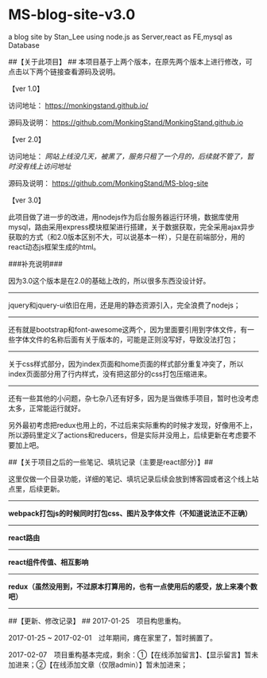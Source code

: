 # MS-blog-site-v3.0
a blog site by Stan_Lee using node.js as Server,react as FE,mysql as Database

##【关于此项目】 ##
本项目基于上两个版本，在原先两个版本上进行修改，可点击以下两个链接查看源码及说明。

【ver 1.0】 

访问地址： https://monkingstand.github.io/ 

源码及说明： https://github.com/MonkingStand/MonkingStand.github.io

【ver 2.0】 

访问地址： *网站上线没几天，被黑了，服务只租了一个月的，后续就不管了，暂时没有线上访问地址*

源码及说明： https://github.com/MonkingStand/MS-blog-site

【ver 3.0】

此项目做了进一步的改进，用nodejs作为后台服务器运行环境，数据库使用mysql，路由采用express模块框架进行搭建，关于数据获取，完全采用ajax异步获取的方式（和2.0版本区别不大，可以说基本一样），只是在前端部分，用的react动态js框架生成的html。

###补充说明###

因为3.0这个版本是在2.0的基础上改的，所以很多东西没设计好。
*****
jquery和jquery-ui依旧在用，还是用的静态资源引入，完全浪费了nodejs；
*****
还有就是bootstrap和font-awesome这两个，因为里面要引用到字体文件，有一些字体文件的名称后面有关于版本的，可能是正则没写好，导致没法打包；
*****
关于css样式部分，因为index页面和home页面的样式部分重复冲突了，所以index页面部分用了行内样式，没有把这部分的css打包压缩进来。
*****
还有一些其他的小问题，杂七杂八还有好多，因为是当做练手项目，暂时也没考虑太多，正常能运行就好。

另外最初考虑把redux也用上的，不过后来实际重构的时候才发现，好像用不上，所以源码里定义了actions和reducers，但是实际并没用上，后续更新在考虑要不要加上吧。

##【关于项目之后的一些笔记、填坑记录（主要是react部分）】##

这里仅做一个目录功能，详细的笔记、填坑记录后续会放到博客园或者这个线上站点里，后续更新。
*****
**webpack打包js的时候同时打包css、图片及字体文件（不知道说法正不正确）**
*****
**react路由**
*****
**react组件传值、相互影响**
*****
**redux（虽然没用到，不过原本打算用的，也有一点使用后的感受，放上来凑个数吧）**
*****

##【更新、修改记录】  ##
2017-01-25　项目构思重构。

2017-01-25 ~ 2017-02-01　过年期间，瘫在家里了，暂时搁置了。

2017-02-07　项目重构基本完成，剩余：①【在线添加留言】、【显示留言】暂未加进来；②【在线添加文章（仅限admin）】暂未加进来；
